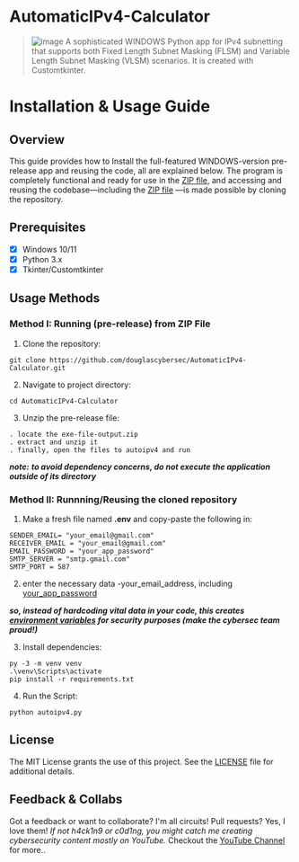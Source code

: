 # **AutomaticIPv4-Calculator**

> ![image](https://github.com/douglascybersec/AutomaticIPv4-Calculator/blob/new-main/static/repo.png)
> A sophisticated WINDOWS Python app for IPv4 subnetting that supports both Fixed Length Subnet Masking (FLSM) and Variable Length Subnet Masking (VLSM) scenarios. It is created with Customtkinter.

# **Installation & Usage Guide**
## Overview
This guide provides how to Install the full-featured WINDOWS-version pre-release app and reusing the code, all are explained below. The program is completely functional and ready for use in the [ZIP file](https://github.com/douglascybersec/AutomaticIPv4-Calculator/blob/new-main/exe-file-output.zip), and accessing and reusing the codebase—including the [ZIP file](https://github.com/douglascybersec/AutomaticIPv4-Calculator/blob/new-main/exe-file-output.zip) —is made possible by cloning the repository.

## Prerequisites
- [x] Windows 10/11
- [x] Python 3.x
- [x] Tkinter/Customtkinter

## Usage Methods
### Method I: Running (pre-release) from ZIP File
1. Clone the repository:
```
git clone https://github.com/douglascybersec/AutomaticIPv4-Calculator.git

```

2. Navigate to project directory:
```
cd AutomaticIPv4-Calculator

```

3. Unzip the pre-release file:
```
. locate the exe-file-output.zip
. extract and unzip it
. finally, open the files to autoipv4 and run

```
**_note:_** **_to avoid dependency concerns, do not execute the application outside of its directory_**


### Method II: Runnning/Reusing the cloned repository

1. Make a fresh file named **.env** and copy-paste the following in:
```
SENDER_EMAIL= "your_email@gmail.com"
RECEIVER_EMAIL = "your_email@gmail.com"
EMAIL_PASSWORD = "your_app_password"
SMTP_SERVER = "smtp.gmail.com"  
SMTP_PORT = 587

```
2. enter the necessary data -your_email_address, including [your_app_password](https://support.google.com/accounts/answer/185833?hl=en)

**_so, instead of hardcoding vital data in your code, this creates [environment variables](https://en.wikipedia.org/wiki/Environment_variable) for security purposes (make the cybersec team proud!)_**

3. Install dependencies:
```
py -3 -m venv venv
.\venv\Scripts\activate
pip install -r requirements.txt

```

4. Run the Script:
```
python autoipv4.py

```


## License
The MIT License grants the use of this project. See the [LICENSE](https://github.com/douglascybersec/AutomaticIPv4-Calculator/blob/new-main/LICENSE) file for additional details.

## Feedback & Collabs
Got a feedback or want to collaborate? I'm all circuits! Pull requests? Yes, I love them! _If not h4ck1n9 or c0d1ng, you might catch me creating cybersecurity content mostly on YouTube._ Checkout the [YouTube Channel](https://www.youtube.com/@douglascybersec) for more..

